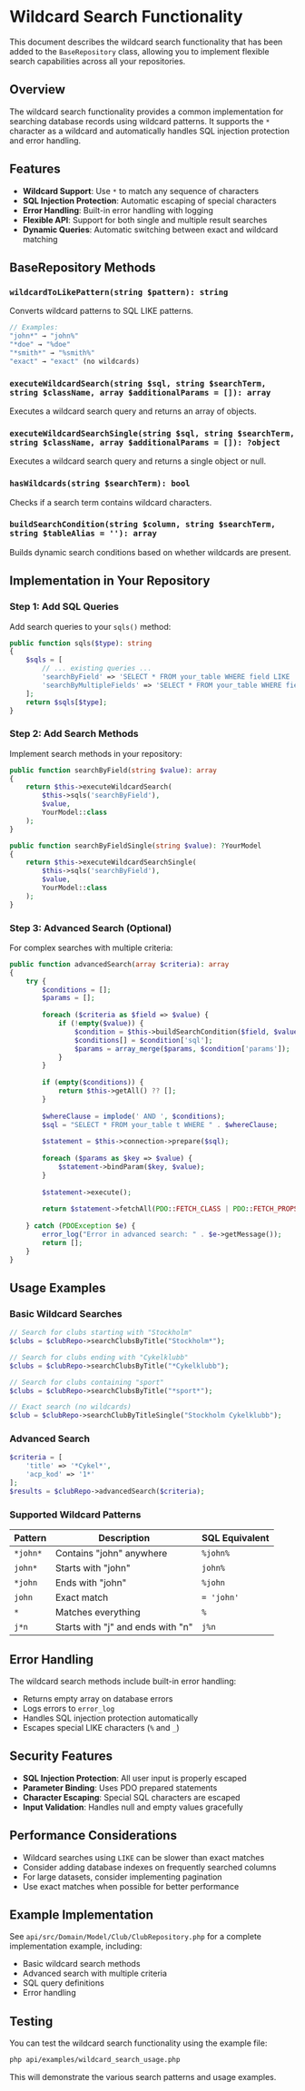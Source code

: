 # Wildcard Search Functionality

This document describes the wildcard search functionality that has been added to the `BaseRepository` class, allowing you to implement flexible search capabilities across all your repositories.

## Overview

The wildcard search functionality provides a common implementation for searching database records using wildcard patterns. It supports the `*` character as a wildcard and automatically handles SQL injection protection and error handling.

## Features

- **Wildcard Support**: Use `*` to match any sequence of characters
- **SQL Injection Protection**: Automatic escaping of special characters
- **Error Handling**: Built-in error handling with logging
- **Flexible API**: Support for both single and multiple result searches
- **Dynamic Queries**: Automatic switching between exact and wildcard matching

## BaseRepository Methods

### `wildcardToLikePattern(string $pattern): string`
Converts wildcard patterns to SQL LIKE patterns.

```php
// Examples:
"john*" → "john%"
"*doe" → "%doe"
"*smith*" → "%smith%"
"exact" → "exact" (no wildcards)
```

### `executeWildcardSearch(string $sql, string $searchTerm, string $className, array $additionalParams = []): array`
Executes a wildcard search query and returns an array of objects.

### `executeWildcardSearchSingle(string $sql, string $searchTerm, string $className, array $additionalParams = []): ?object`
Executes a wildcard search query and returns a single object or null.

### `hasWildcards(string $searchTerm): bool`
Checks if a search term contains wildcard characters.

### `buildSearchCondition(string $column, string $searchTerm, string $tableAlias = ''): array`
Builds dynamic search conditions based on whether wildcards are present.

## Implementation in Your Repository

### Step 1: Add SQL Queries
Add search queries to your `sqls()` method:

```php
public function sqls($type): string
{
    $sqls = [
        // ... existing queries ...
        'searchByField' => 'SELECT * FROM your_table WHERE field LIKE :search',
        'searchByMultipleFields' => 'SELECT * FROM your_table WHERE field1 LIKE :search OR field2 LIKE :search',
    ];
    return $sqls[$type];
}
```

### Step 2: Add Search Methods
Implement search methods in your repository:

```php
public function searchByField(string $value): array
{
    return $this->executeWildcardSearch(
        $this->sqls('searchByField'),
        $value,
        YourModel::class
    );
}

public function searchByFieldSingle(string $value): ?YourModel
{
    return $this->executeWildcardSearchSingle(
        $this->sqls('searchByField'),
        $value,
        YourModel::class
    );
}
```

### Step 3: Advanced Search (Optional)
For complex searches with multiple criteria:

```php
public function advancedSearch(array $criteria): array
{
    try {
        $conditions = [];
        $params = [];
        
        foreach ($criteria as $field => $value) {
            if (!empty($value)) {
                $condition = $this->buildSearchCondition($field, $value, 't');
                $conditions[] = $condition['sql'];
                $params = array_merge($params, $condition['params']);
            }
        }
        
        if (empty($conditions)) {
            return $this->getAll() ?? [];
        }
        
        $whereClause = implode(' AND ', $conditions);
        $sql = "SELECT * FROM your_table t WHERE " . $whereClause;
        
        $statement = $this->connection->prepare($sql);
        
        foreach ($params as $key => $value) {
            $statement->bindParam($key, $value);
        }
        
        $statement->execute();
        
        return $statement->fetchAll(PDO::FETCH_CLASS | PDO::FETCH_PROPS_LATE, YourModel::class, []);
        
    } catch (PDOException $e) {
        error_log("Error in advanced search: " . $e->getMessage());
        return [];
    }
}
```

## Usage Examples

### Basic Wildcard Searches

```php
// Search for clubs starting with "Stockholm"
$clubs = $clubRepo->searchClubsByTitle("Stockholm*");

// Search for clubs ending with "Cykelklubb"
$clubs = $clubRepo->searchClubsByTitle("*Cykelklubb");

// Search for clubs containing "sport"
$clubs = $clubRepo->searchClubsByTitle("*sport*");

// Exact search (no wildcards)
$club = $clubRepo->searchClubByTitleSingle("Stockholm Cykelklubb");
```

### Advanced Search

```php
$criteria = [
    'title' => '*Cykel*',
    'acp_kod' => '1*'
];
$results = $clubRepo->advancedSearch($criteria);
```

### Supported Wildcard Patterns

| Pattern | Description | SQL Equivalent |
|---------|-------------|----------------|
| `*john*` | Contains "john" anywhere | `%john%` |
| `john*` | Starts with "john" | `john%` |
| `*john` | Ends with "john" | `%john` |
| `john` | Exact match | `= 'john'` |
| `*` | Matches everything | `%` |
| `j*n` | Starts with "j" and ends with "n" | `j%n` |

## Error Handling

The wildcard search methods include built-in error handling:

- Returns empty array on database errors
- Logs errors to `error_log`
- Handles SQL injection protection automatically
- Escapes special LIKE characters (`%` and `_`)

## Security Features

- **SQL Injection Protection**: All user input is properly escaped
- **Parameter Binding**: Uses PDO prepared statements
- **Character Escaping**: Special SQL characters are escaped
- **Input Validation**: Handles null and empty values gracefully

## Performance Considerations

- Wildcard searches using `LIKE` can be slower than exact matches
- Consider adding database indexes on frequently searched columns
- For large datasets, consider implementing pagination
- Use exact matches when possible for better performance

## Example Implementation

See `api/src/Domain/Model/Club/ClubRepository.php` for a complete implementation example, including:

- Basic wildcard search methods
- Advanced search with multiple criteria
- SQL query definitions
- Error handling

## Testing

You can test the wildcard search functionality using the example file:

```bash
php api/examples/wildcard_search_usage.php
```

This will demonstrate the various search patterns and usage examples. 